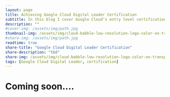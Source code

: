 ```yaml
---
layout: page
title: Achieving Google Cloud Digital Leader Certification
subtitle: In this blog I cover Google Cloud’s entry level certification Cloud Digital Leader, and my approach to achieving Google Cloud’s entry level certification CDL.
description: ""
#cover-img: /assets/img/path.jpg
thumbnail-img: /assets/img/cloud-babble-low-resolution-logo-color-on-transparent-background (1).png
#share-img: /assets/img/path.jpg
readtime: true
share-title: "Google Cloud Digital Leader Certification"
share-description: "tbd"
share-img: /assets/img/cloud-babble-low-resolution-logo-color-on-transparent-background (1).png
tags: [Google Cloud Digital Leader, certification]
---
```


# Coming soon....

